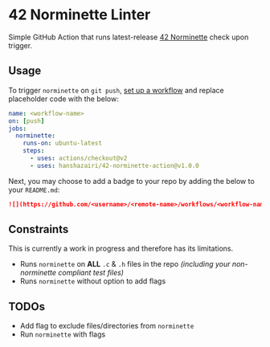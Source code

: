# 42 Norminette Linter

Simple GitHub Action that runs latest-release [42 Norminette](https://github.com/42School/norminette) check upon trigger.

## Usage

To trigger `norminette` on `git push`, [set up a workflow](https://docs.github.com/en/actions/quickstart) and replace placeholder code with the below:
```yml
name: <workflow-name>
on: [push]
jobs:
  norminette:
    runs-on: ubuntu-latest
    steps:
      - uses: actions/checkout@v2
      - uses: hanshazairi/42-norminette-action@v1.0.0
```
Next, you may choose to add a badge to your repo by adding the below to your `README.md`:
```markdown
![](https://github.com/<username>/<remote-name>/workflows/<workflow-name>/badge.svg)
```

## Constraints

This is currently a work in progress and therefore has its limitations.
- Runs `norminette` on **ALL** `.c` & `.h` files in the repo *(including your non-norminette compliant test files)*
- Runs `norminette` without option to add flags

## TODOs

- Add flag to exclude files/directories from `norminette`
- Run `norminette` with flags

